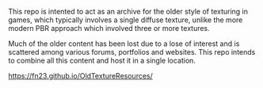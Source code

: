 This repo is intented to act as an archive for the older style of texturing in games, which typically involves a single diffuse texture, unlike the more modern PBR approach which involved three or more textures.

Much of the older content has been lost due to a lose of interest and is scattered among various forums, portfolios and websites. This repo intends to combine all this content and host it in a single location.

https://fn23.github.io/OldTextureResources/